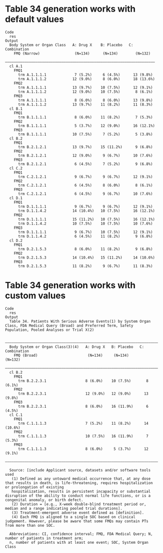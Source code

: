 # Table 34 generation works with default values

    Code
      res
    Output
      Body System or Organ Class   A: Drug X    B: Placebo   C: Combination
        FMQ (Narrow)                (N=134)      (N=134)        (N=132)    
      —————————————————————————————————————————————————————————————————————
      cl A.1                                                               
        FMQ1                                                               
          trm A.1.1.1.1             7 (5.2%)     6 (4.5%)      13 (9.8%)   
          trm A.1.1.1.2            12 (9.0%)     8 (6.0%)      18 (13.6%)  
        FMQ2                                                               
          trm A.1.1.1.1            13 (9.7%)    10 (7.5%)      12 (9.1%)   
          trm A.1.1.1.2            12 (9.0%)    10 (7.5%)       8 (6.1%)   
        FMQ3                                                               
          trm A.1.1.1.1             8 (6.0%)     8 (6.0%)      13 (9.8%)   
          trm A.1.1.1.2            13 (9.7%)    11 (8.2%)      11 (8.3%)   
      cl B.1                                                               
        FMQ1                                                               
          trm B.1.1.1.1             8 (6.0%)    11 (8.2%)       7 (5.3%)   
        FMQ2                                                               
          trm B.1.1.1.1             5 (3.7%)    12 (9.0%)      16 (12.1%)  
        FMQ3                                                               
          trm B.1.1.1.1            10 (7.5%)     7 (5.2%)       5 (3.8%)   
      cl B.2                                                               
        FMQ1                                                               
          trm B.2.1.2.1            13 (9.7%)    15 (11.2%)      9 (6.8%)   
        FMQ2                                                               
          trm B.2.1.2.1            12 (9.0%)     9 (6.7%)      10 (7.6%)   
        FMQ3                                                               
          trm B.2.1.2.1             6 (4.5%)     7 (5.2%)       9 (6.8%)   
      cl C.2                                                               
        FMQ1                                                               
          trm C.2.1.2.1             9 (6.7%)     9 (6.7%)      12 (9.1%)   
        FMQ2                                                               
          trm C.2.1.2.1             6 (4.5%)     8 (6.0%)       8 (6.1%)   
        FMQ3                                                               
          trm C.2.1.2.1             6 (4.5%)     9 (6.7%)      10 (7.6%)   
      cl D.1                                                               
        FMQ1                                                               
          trm D.1.1.1.1             9 (6.7%)     9 (6.7%)      12 (9.1%)   
          trm D.1.1.4.2            14 (10.4%)   10 (7.5%)      16 (12.1%)  
        FMQ2                                                               
          trm D.1.1.1.1            15 (11.2%)   10 (7.5%)      16 (12.1%)  
          trm D.1.1.4.2            10 (7.5%)    10 (7.5%)      10 (7.6%)   
        FMQ3                                                               
          trm D.1.1.1.1             9 (6.7%)    10 (7.5%)      12 (9.1%)   
          trm D.1.1.4.2             6 (4.5%)    11 (8.2%)       9 (6.8%)   
      cl D.2                                                               
        FMQ1                                                               
          trm D.2.1.5.3             8 (6.0%)    11 (8.2%)       9 (6.8%)   
        FMQ2                                                               
          trm D.2.1.5.3            14 (10.4%)   15 (11.2%)     14 (10.6%)  
        FMQ3                                                               
          trm D.2.1.5.3            11 (8.2%)     9 (6.7%)      11 (8.3%)   

# Table 34 generation works with custom values

    Code
      res
    Output
      Table 34. Patients With Serious Adverse Events(1) by System Organ Class, FDA Medical Query (Broad) and Preferred Term, Safety Population, Pooled Analyses or Trial X(2)
      
      ——————————————————————————————————————————————————————————————————————————
      Body System or Organ Class(3)(4)   A: Drug X   B: Placebo   C: Combination
        FMQ (Broad)                       (N=134)     (N=134)        (N=132)    
      ——————————————————————————————————————————————————————————————————————————
      cl B.2                                                                    
        FMQ1                                                                    
          trm B.2.2.3.1                  8 (6.0%)    10 (7.5%)       8 (6.1%)   
        FMQ2                                                                    
          trm B.2.2.3.1                  12 (9.0%)   12 (9.0%)      13 (9.8%)   
        FMQ3                                                                    
          trm B.2.2.3.1                  8 (6.0%)    16 (11.9%)      6 (4.5%)   
      cl C.1                                                                    
        FMQ1                                                                    
          trm C.1.1.1.3                  7 (5.2%)    11 (8.2%)      14 (10.6%)  
        FMQ2                                                                    
          trm C.1.1.1.3                  10 (7.5%)   16 (11.9%)      7 (5.3%)   
        FMQ3                                                                    
          trm C.1.1.1.3                  8 (6.0%)     5 (3.7%)      12 (9.1%)   
      ——————————————————————————————————————————————————————————————————————————
      
      Source: [include Applicant source, datasets and/or software tools used
       (1) Defined as any untoward medical occurrence that, at any dose that results in death, is life-threatening, requires hospitalization or prolongation of existing
       hospitalization, results in persistent incapacity or substantial disruption of the ability to conduct normal life functions, or is a congenital anomaly, or birth defect.
       (2) Duration = [e.g., X-week double-blind treatment period or, median and a range indicating pooled trial durations].
       (3) Treatment-emergent adverse event defined as [definition].
       (4) Each FMQ is aligned to a single SOC based on clinical judgement. However, please be aware that some FMQs may contain PTs from more than one SOC.
      
      Abbreviations: CI, confidence interval; FMQ, FDA Medical Query; N, number of patients in treatment arm;
      n, number of patients with at least one event; SOC, System Organ Class


